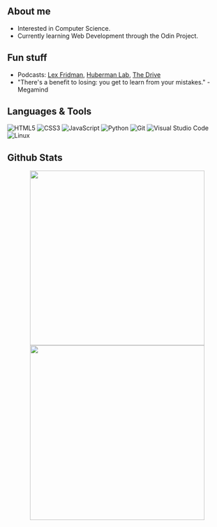 ## <b> About me </b>
+ Interested in Computer Science.
+ Currently learning Web Development through the Odin Project.

## <b> Fun stuff </b>
+ Podcasts: [Lex Fridman](https://www.youtube.com/@lexfridman), [Huberman Lab](https://www.youtube.com/@hubermanlab), [The Drive](https://www.youtube.com/@PeterAttiaMD)
+ "There's a benefit to losing: you get to learn from your mistakes." - Megamind

## <b> Languages & Tools </b>

 ![HTML5](https://img.shields.io/badge/HTML5%20-%23E34F26.svg?style=for-the-badge&logo=html5&logoColor=white)
 ![CSS3](https://img.shields.io/badge/CSS%20-%231572B6.svg?style=for-the-badge&logo=css3&logoColor=white)
 ![JavaScript](https://img.shields.io/badge/JavaScript%20-%23F7DF1E.svg?style=for-the-badge&logo=javascript&logoColor=black)
 ![Python](https://img.shields.io/badge/Python%20-%2314354C.svg?style=for-the-badge&logo=python&logoColor=white)
 ![Git](https://img.shields.io/badge/git-%23F05033.svg?style=for-the-badge&logo=git&logoColor=white)
 ![Visual Studio Code](https://img.shields.io/badge/Visual%20Studio%20Code-0078d7.svg?style=for-the-badge&logo=visual-studio-code&logoColor=white)
 ![Linux](https://img.shields.io/badge/Linux-FCC624?style=for-the-badge&logo=linux&logoColor=black) 
 
## <b> Github Stats </b>

<div align='center'>
  <img src="https://github-readme-stats.vercel.app/api?username=Lex-185&show_icons=true&theme=react&&hide_border=true&count_private=true" width='400'/>
  <img src="https://github-readme-streak-stats.herokuapp.com/?user=Lex-185&&theme=react&&hide_border=true&count_private=true" width='400'/>
</div>
<!---
Lex-185/Lex-185 is a ✨ special ✨ repository because its `README.md` (this file) appears on your GitHub profile.
You can click the Preview link to take a look at your changes.
--->
